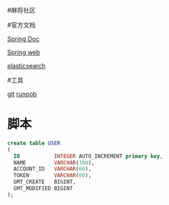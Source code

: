 #麻将社区

#官方文档

[Spring Doc](https://spring.io/guides)

[Spring web](https://spring.io/guides/gs/serving-web-content/)

[elasticsearch](https://elasticsearch.cn/explore)

#工具

[git](https://git-scm.com/download)
[runoob](www.runoob.com)

# 脚本
```sql
create table USER
(
  ID           INTEGER AUTO_INCREMENT primary key,
  NAME         VARCHAR(100),
  ACCOUNT_ID   VARCHAR(60),
  TOKEN        VARCHAR(60),
  GMT_CREATE   BIGINT,
  GMT_MODIFIED BIGINT
);
```
